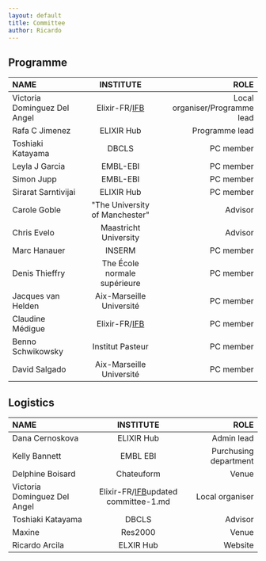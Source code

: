 ```yaml
---
layout: default
title: Committee
author: Ricardo
---
```

## Programme

**NAME**|**INSTITUTE**|**ROLE**
:-----|:-----:|-----:
Victoria Dominguez Del Angel|Elixir-FR/[IFB](https://www.france-bioinformatique.fr/ "IFB")|Local organiser/Programme lead
Rafa C Jimenez|ELIXIR Hub|Programme lead
Toshiaki Katayama|DBCLS|PC member
Leyla J Garcia|EMBL-EBI|PC member
Simon Jupp|EMBL-EBI|PC member
Sirarat Sarntivijai|ELIXIR Hub|PC member
Carole Goble|"The University of Manchester"|Advisor
Chris Evelo|Maastricht University|Advisor
Marc Hanauer|INSERM|PC member
Denis Thieffry|The École normale supérieure|PC member
Jacques van Helden|Aix-Marseille Université|PC member
Claudine Médigue|Elixir-FR/[IFB](https://www.france-bioinformatique.fr/ "IFB")|PC member
Benno Schwikowsky|Institut Pasteur|PC member
David Salgado|Aix-Marseille Université|PC member

## Logistics

**NAME**|**INSTITUTE**|**ROLE**
:-----|:-----:|-----:
Dana Cernoskova|ELIXIR Hub|Admin lead
Kelly Bannett|EMBL EBI|Purchusing department
Delphine Boisard|Chateuform|Venue
Victoria Dominguez Del Angel|Elixir-FR/[IFB](https://www.france-bioinformatique.fr/ "IFB")updated committee-1.md|Local organiser
Toshiaki Katayama|DBCLS|Advisor
Maxine|Res2000|Venue
Ricardo Arcila|ELXIR Hub|Website

